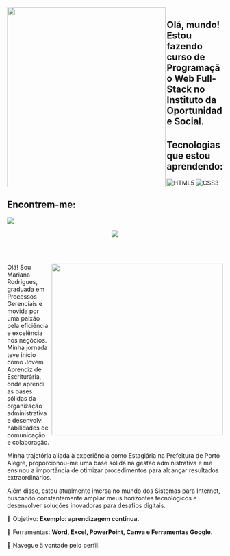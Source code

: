 <img align="left" width="370px" height="420px" src= "https://github.com/MarianaRodriguesTech/MarianaRodriguesTech/assets/141480630/b02475f0-4041-4815-ae73-153473a3f246">

## Olá, mundo! Estou fazendo curso de Programação Web Full-Stack no Instituto da Oportunidade Social.

## Tecnologias que estou aprendendo:
![HTML5](https://img.shields.io/badge/html5-%23E34F26.svg?style=for-the-badge&logo=html5&logoColor=white)
![CSS3](https://img.shields.io/badge/css3-%231572B6.svg?style=for-the-badge&logo=css3&logoColor=white)

## Encontrem-me:
<!--usar a href para linkar-->
<a href="www.linkedin.com/in/marianarodriguesprofissional" target="_blank"><img loading="lazy" src="https://img.shields.io/badge/-LinkedIn-%230077B5?style=for-the-badge&logo=linkedin&logoColor=white" target="_blank"></a>

</img>

<div align="center"> 

 <a href="https://github.com/MarquinCss/github-readme-stats"><img align="center" src="https://github-readme-stats.vercel.app/api/top-langs/?username=MarianaRodriguesTech&layout=compact&theme=dark&hide_border=true" /></a> 

</div>

<br> <br>

<img src="https://raw.githubusercontent.com/MicaelliMedeiros/micaellimedeiros/master/image/computer-illustration.png" min-width="400px" max-width="400px" width="400px" align="right">

<p align="left"> 
  Olá! Sou Mariana Rodrigues, graduada em Processos Gerenciais e movida por uma paixão pela eficiência e excelência nos negócios. Minha jornada teve início como Jovem Aprendiz de Escriturária, onde aprendi as bases sólidas da organização administrativa e desenvolvi habilidades de comunicação e colaboração.

Minha trajetória aliada à experiência como Estagiária na Prefeitura de Porto Alegre, proporcionou-me uma base sólida na gestão administrativa e me ensinou a importância de otimizar procedimentos para alcançar resultados extraordinários.

Além disso, estou atualmente imersa no mundo dos Sistemas para Internet, buscando constantemente ampliar meus horizontes tecnológicos e desenvolver soluções inovadoras para desafios digitais.
</p>

<p align="left">
 
  🦄 Objetivo: **Exemplo: aprendizagem contínua.**
</p>

<p align="left">
</p>

  💼 Ferramentas:  **Word, Excel, PowerPoint, Canva e Ferramentas Google.**


<p align="left">
  💌 Navegue à vontade pelo perfil.
</p>

</img>



